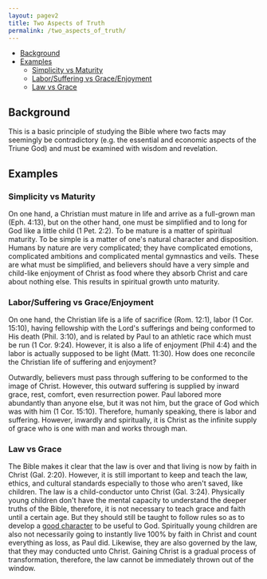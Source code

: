 ```yaml
---
layout: pagev2
title: Two Aspects of Truth
permalink: /two_aspects_of_truth/
---
```

- [Background](#background)
- [Examples](#examples)
  - [Simplicity vs Maturity](#simplicity-vs-maturity)
  - [Labor/Suffering vs Grace/Enjoyment](#laborsuffering-vs-graceenjoyment)
  - [Law vs Grace](#law-vs-grace)

## Background

This is a basic principle of studying the Bible where two facts may seemingly be contradictory (e.g. the essential and economic aspects of the Triune God) and must be examined with wisdom and revelation.

## Examples

### Simplicity vs Maturity

On one hand, a Christian must mature in life and arrive as a full-grown man (Eph. 4:13), but on the other hand, one must be simplified and to long for God like a little child (1 Pet. 2:2). To be mature is a matter of spiritual maturity. To be simple is a matter of one's natural character and disposition. Humans by nature are very complicated; they have complicated emotions, complicated ambitions and complicated mental gymnastics and veils. These are what must be simplified, and believers should have a very simple and child-like enjoyment of Christ as food where they absorb Christ and care about nothing else. This results in spiritual growth unto maturity.

### Labor/Suffering vs Grace/Enjoyment

On one hand, the Christian life is a life of sacrifice (Rom. 12:1), labor (1 Cor. 15:10), having fellowship with the Lord's sufferings and being conformed to His death (Phil. 3:10), and is related by Paul to an athletic race which must be run (1 Cor. 9:24). However, it is also a life of enjoyment (Phil 4:4) and the labor is actually supposed to be light (Matt. 11:30). How does one reconcile the Christian life of suffering and enjoyment?

Outwardly, believers must pass through suffering to be conformed to the image of Christ. However, this outward suffering is supplied by inward grace, rest, comfort, even resurrection power. Paul labored more abundantly than anyone else, but it was not him, but the grace of God which was with him (1 Cor. 15:10). Therefore, humanly speaking, there is labor and suffering. However, inwardly and spiritually, it is Christ as the infinite supply of grace who is one with man and works through man.

### Law vs Grace

The Bible makes it clear that the law is over and that living is now by faith in Christ (Gal. 2:20). However, it is still important to keep and teach the law, ethics, and cultural standards especially to those who aren't saved, like children. The law is a child-conductor unto Christ (Gal. 3:24). Physically young children don't have the mental capacity to understand the deeper truths of the Bible, therefore, it is not necessary to teach grace and faith until a certain age. But they should still be taught to follow rules so as to develop a [good character](../person_living) to be useful to God. Spiritually young children are also not necessarily going to instantly live 100% by faith in Christ and count everything as loss, as Paul did. Likewise, they are also governed by the law, that they may conducted unto Christ. Gaining Christ is a gradual process of transformation, therefore, the law cannot be immediately thrown out of the window.